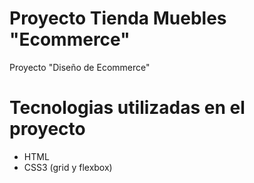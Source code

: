 # Proyecto Tienda Muebles "Ecommerce"

Proyecto  "Diseño de Ecommerce"

# Tecnologias utilizadas en el proyecto

- HTML
- CSS3 (grid y flexbox)




